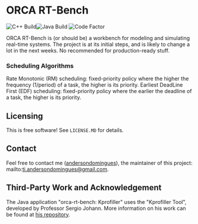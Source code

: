 # ORCA RT-Bench
![C++ Build](https://github.com/andersondomingues/orca-rt-bench/actions/workflows/c-cpp.yml/badge.svg)![Java Build](https://github.com/andersondomingues//orca-rt-bench/actions/workflows/main.yml/badge.svg) ![Code Factor](https://www.codefactor.io/repository/github/andersondomingues/orca-rt-bench)

ORCA RT-Bench is (or should be) a workbench for modeling and simulating real-time systems. The project is at its initial steps, and is likely to change a lot in the next weeks. No recommended for production-ready stuff.

### Scheduling Algorithms

Rate Monotonic (RM) scheduling: fixed-priority policy where the higher the frequency (1/period) of a task, the higher is its priority.
Earliest DeadLine First (EDF) scheduling: fixed-priority policy where the earlier the deadline of a task, the higher is its priority.

## Licensing

This is free software! See ``LICENSE.MD`` for details. 

## Contact

Feel free to contact me ([andersondomingues](https://github.com/andersondomingues)), the maintainer of this project: mailto:ti.andersondomingues@gmail.com.

## Third-Party Work and Acknowledgement 

The Java application "orca-rt-bench: Kprofiller" uses the "Kprofiller Tool", developed by Professor Sergio Johann. More information on his work can be found at [his repository](https://github.com/sjohann81).
